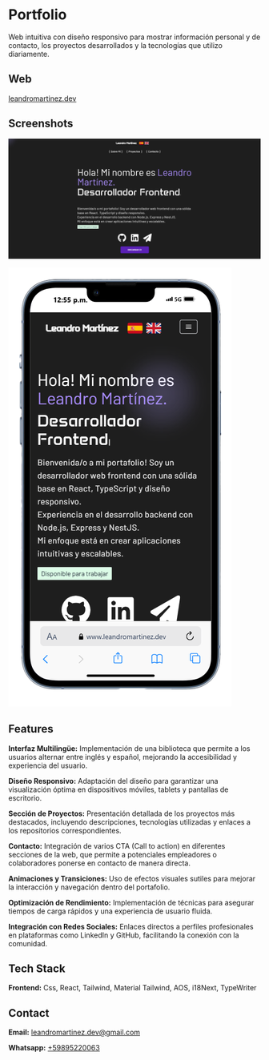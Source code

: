 
# Portfolio

Web intuitiva con diseño responsivo para mostrar información personal y de contacto, los proyectos desarrollados y la tecnologías que utilizo diariamente.


## Web

[leandromartinez.dev](https://www.leandromartinez.dev/)


## Screenshots

![App Screenshot](public/assets/capturaweb.png)

![App Screenshot](public/assets/capturawebphone.png)


## Features

**Interfaz Multilingüe:** Implementación de una biblioteca que permite a los usuarios alternar entre inglés y español, mejorando la accesibilidad y experiencia del usuario.

**Diseño Responsivo:** Adaptación del diseño para garantizar una visualización óptima en dispositivos móviles, tablets y pantallas de escritorio.

**Sección de Proyectos:** Presentación detallada de los proyectos más destacados, incluyendo descripciones, tecnologías utilizadas y enlaces a los repositorios correspondientes.

**Contacto:** Integración de varios CTA (Call to action) en diferentes secciones de la web, que permite a potenciales empleadores o colaboradores ponerse en contacto de manera directa.

**Animaciones y Transiciones:** Uso de efectos visuales sutiles para mejorar la interacción y navegación dentro del portafolio.

**Optimización de Rendimiento:** Implementación de técnicas para asegurar tiempos de carga rápidos y una experiencia de usuario fluida.

**Integración con Redes Sociales:** Enlaces directos a perfiles profesionales en plataformas como LinkedIn y GitHub, facilitando la conexión con la comunidad.

## Tech Stack

**Frontend:** Css, React, Tailwind, Material Tailwind, AOS, i18Next, TypeWriter

## Contact

**Email:** leandromartinez.dev@gmail.com

**Whatsapp:** [+59895220063](https://api.whatsapp.com/send?phone=59895220063&text=Hola%20Leandro!%20Me%20contacto%20contigo%20porque..)
